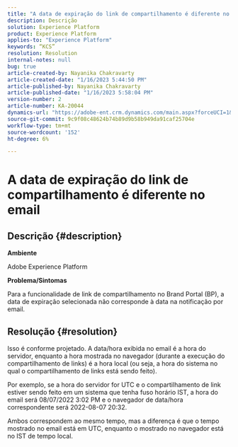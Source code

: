 ```yaml
---
title: "A data de expiração do link de compartilhamento é diferente no email"
description: Descrição
solution: Experience Platform
product: Experience Platform
applies-to: "Experience Platform"
keywords: “KCS”
resolution: Resolution
internal-notes: null
bug: true
article-created-by: Nayanika Chakravarty
article-created-date: "1/16/2023 5:44:50 PM"
article-published-by: Nayanika Chakravarty
article-published-date: "1/16/2023 5:58:04 PM"
version-number: 2
article-number: KA-20044
dynamics-url: "https://adobe-ent.crm.dynamics.com/main.aspx?forceUCI=1&pagetype=entityrecord&etn=knowledgearticle&id=9e14b874-c595-ed11-aad1-6045bd006149"
source-git-commit: 9c9f08c48624b74b89d9b58b949da91caf25704e
workflow-type: tm+mt
source-wordcount: '152'
ht-degree: 6%

---
```


# A data de expiração do link de compartilhamento é diferente no email

## Descrição {#description}


<b>Ambiente</b>

Adobe Experience Platform

<b>Problema/Sintomas</b>

Para a funcionalidade de link de compartilhamento no Brand Portal (BP), a data de expiração selecionada não corresponde à data na notificação por email.


## Resolução {#resolution}


Isso é conforme projetado. A data/hora exibida no email é a hora do servidor, enquanto a hora mostrada no navegador (durante a execução do compartilhamento de links) é a hora local (ou seja, a hora do sistema no qual o compartilhamento de links está sendo feito).

Por exemplo, se a hora do servidor for UTC e o compartilhamento de link estiver sendo feito em um sistema que tenha fuso horário IST, a hora do email será 08/07/2022 3:02 PM e o navegador de data/hora correspondente será 2022-08-07 20:32.

Ambos correspondem ao mesmo tempo, mas a diferença é que o tempo mostrado no email está em UTC, enquanto o mostrado no navegador está no IST de tempo local.
